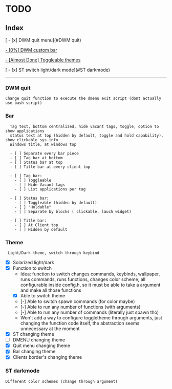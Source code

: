 # TODO

## Index

[ - [x] DWM quit menu](#DWM quit)

[ - [0%] DWM custom bar](#Bar)

[ - [Almost Done] Toggleable themes](#Theme)

[ - [x] ST switch light/dark mode](#ST darkmode)

---

### DWM quit  

    Change quit function to execute the dmenu exit script (dont actually use bash script)

### Bar

      Tag text, bottom centralized, hide vacant tags, toggle, option to show applications
      status text at top (hidden by default, toggle and hold capability), show clickable sys info
      Windows title, at windows top
 
      - [ ] Separate every bar piece
      - [ ] Tag bar at bottom
      - [ ] Status bar at top
      - [ ] Title bar at every client top
 
      - [ ] Tag bar:  
        - [ ] Toggleable
        - [ ] Hide Vacant tags
        - [ ] List applications per tag
 
      - [ ] Status bar:  
        - [ ] Toggleable (hidden by default)
        - [ ] "Holdable"
        - [ ] Separate by blocks ( clickable, lauch widget)
 
      - [ ] Title bar:
        - [ ] At Client top
        - [ ] Hidden by default

### Theme  

     Light/Dark theme, switch through keybind

   - [x] Solarized light/dark
   - [x] Function to switch
     * Idea: function to switch changes commands, keybinds, wallpaper, runs commands, runs functions, changes color scheme, all configurable inside config.h, so it must be able to take a argument and make all those functions
     - [x] Able to switch theme
     - [-] Able to switch spawn commands (for color maybe)
     - [-] Able to run any number of functions (with arguments)
     - [-] Able to run any number of commands (literally just spawn tho)
     * Won't add a way to configure toggletheme through arguments, just changing the function code itself, the abstraction seems unnecessary at the moment  
   - [x] ST changing theme
   - [ ] DMENU changing theme
   - [x] Quit menu changing theme
   - [x] Bar changing theme
   - [x] Clients border's changing theme

### ST darkmode  

    Different color schemes (change through argument)
